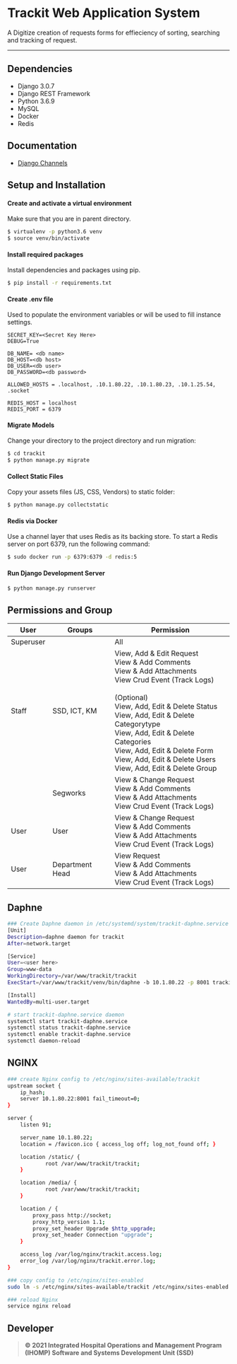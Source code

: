 # Trackit Web Application System
A Digitize creation of requests forms for effieciency of sorting, searching and tracking of request.
***

## Dependencies
- Django 3.0.7
- Django REST Framework
- Python 3.6.9
- MySQL
- Docker
- Redis

## Documentation
- [Django Channels](https://channels.readthedocs.io/en/stable/introduction.html)

## Setup and Installation
#### Create and activate a virtual environment
Make sure that you are in parent directory.
```sh
$ virtualenv -p python3.6 venv
$ source venv/bin/activate
```

#### Install required packages
Install dependencies and packages using pip.
```sh
$ pip install -r requirements.txt
```

#### Create .env file
Used to populate the environment variables or will be used to fill instance settings.

    SECRET_KEY=<Secret Key Here>
    DEBUG=True
    
    DB_NAME= <db name>
    DB_HOST=<db host>
    DB_USER=<db user>
    DB_PASSWORD=<db password>
    
    ALLOWED_HOSTS = .localhost, .10.1.80.22, .10.1.80.23, .10.1.25.54, .socket
    
    REDIS_HOST = localhost
    REDIS_PORT = 6379

#### Migrate Models 
Change your directory to the project directory and run migration:
```sh
$ cd trackit
$ python manage.py migrate
```

#### Collect Static Files
Copy your assets files (JS, CSS, Vendors) to static folder:
```sh
$ python manage.py collectstatic
```

#### Redis via Docker
Use a channel layer that uses Redis as its backing store. To start a Redis server on port 6379, run the following command:
```sh
$ sudo docker run -p 6379:6379 -d redis:5
```

#### Run Django Development Server
```sh
$ python manage.py runserver
```

## Permissions and Group
| User | Groups | Permission |
|-----|-----|-----|
| Superuser |  | All |
| Staff | SSD, ICT, KM | View, Add & Edit Request<br>View & Add Comments<br>View & Add Attachments<br>View Crud Event (Track Logs)<br><br>(Optional)<br>View, Add, Edit & Delete Status<br>View, Add, Edit & Delete Categorytype<br>View, Add, Edit & Delete Categories<br>View, Add, Edit & Delete Form<br>View, Add, Edit & Delete Users<br>View, Add, Edit & Delete Group |
|  | Segworks | View & Change Request<br>View & Add Comments<br>View & Add Attachments<br>View Crud Event (Track Logs) |
| User | User | View & Change Request<br>View & Add Comments<br>View & Add Attachments<br>View Crud Event (Track Logs) |
| User | Department Head | View Request<br>View & Add Comments<br>View & Add Attachments<br>View Crud Event (Track Logs) |


## Daphne
```sh
### Create Daphne daemon in /etc/systemd/system/trackit-daphne.service
[Unit]
Description=daphne daemon for trackit
After=network.target

[Service]
User=<user here>
Group=www-data
WorkingDirectory=/var/www/trackit/trackit
ExecStart=/var/www/trackit/venv/bin/daphne -b 10.1.80.22 -p 8001 trackit.asgi:application

[Install]
WantedBy=multi-user.target

# start trackit-daphne.service daemon
systemctl start trackit-daphne.service
systemctl status trackit-daphne.service
systemctl enable trackit-daphne.service
systemctl daemon-reload
```
## NGINX
```sh
### create Nginx config to /etc/nginx/sites-available/trackit
upstream socket {
    ip_hash;
    server 10.1.80.22:8001 fail_timeout=0;
}

server {
    listen 91;

    server_name 10.1.80.22;
    location = /favicon.ico { access_log off; log_not_found off; }

    location /static/ {
            root /var/www/trackit/trackit;
    }

    location /media/ {
            root /var/www/trackit/trackit;
    }

    location / {
        proxy_pass http://socket;
        proxy_http_version 1.1;
        proxy_set_header Upgrade $http_upgrade;
        proxy_set_header Connection "upgrade";
    }

    access_log /var/log/nginx/trackit.access.log;
    error_log /var/log/nginx/trackit.error.log;
}

### copy config to /etc/nginx/sites-enabled
sudo ln -s /etc/nginx/sites-available/trackit /etc/nginx/sites-enabled

### reload Nginx
service nginx reload
```

## Developer
> **© 2021 Integrated Hospital Operations and Management Program (IHOMP) Software and Systems Development Unit (SSD)**


